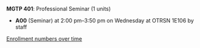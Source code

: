 **MGTP 401**: Professional Seminar (1 units)

- **A00** (Seminar) at 2:00 pm–3:50 pm on Wednesday at OTRSN 1E106 by staff

[Enrollment numbers over time](./MGTP401.tsv)
